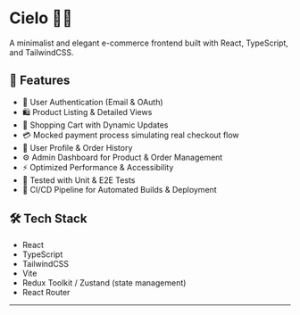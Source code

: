 # Cielo 🛒✨

A minimalist and elegant e-commerce frontend built with React, TypeScript, and TailwindCSS.

## 🚀 Features

- 🔐 User Authentication (Email & OAuth)
- 🛍️ Product Listing & Detailed Views
- 🛒 Shopping Cart with Dynamic Updates
- 💳 Mocked payment process simulating real checkout flow
- 👤 User Profile & Order History
- ⚙️ Admin Dashboard for Product & Order Management
- ⚡ Optimized Performance & Accessibility
- 🧪 Tested with Unit & E2E Tests
- 🤖 CI/CD Pipeline for Automated Builds & Deployment

## 🛠️ Tech Stack

- React
- TypeScript
- TailwindCSS
- Vite
- Redux Toolkit / Zustand (state management)
- React Router

---
